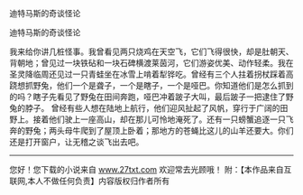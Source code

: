 迪特马斯的奇谈怪论

迪特马斯的奇谈怪论 

我来给你讲几桩怪事。我曾看见两只烧鸡在天空飞，它们飞得很快，却是肚朝天、背朝地；曾见过一块铁砧和一块石碑横渡莱茵河，它们游姿优美、动作轻柔。我在圣灵降临周还见过一只青蛙坐在冰雪上啃着犁铧吃。曾经有三个人拄着拐杖踩着高跷想抓野兔，他们一个是聋子，一个是瞎子，一个是哑巴。你知道他们是怎么抓到的吗？瞎子先看见了野兔在田间奔跑，哑巴冲着跛子大叫，最后跛子一把逮住了野兔的脖子。 
曾经有些人想在陆地上航行，他们迎风扯起了风帆，穿行于广阔的田野上。接着他们驶上一座高山，却在那儿可怜地淹死了。还有一只螃蟹追逐一只飞奔的野兔；两头母牛爬到了屋顶上卧着；那地方的苍蝇比这儿的山羊还要大。你们还是打开窗户，让无稽之谈飞出去吧。 

                  
--------------------
您好！您下载的小说来自 www.27txt.com 欢迎常去光顾哦！
附：【本作品来自互联网,本人不做任何负责】内容版权归作者所有